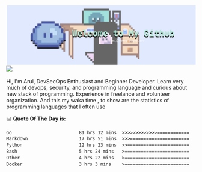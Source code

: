 ![banner](.github/banner-profile.png)
<img src="https://user-images.githubusercontent.com/73097560/115834477-dbab4500-a447-11eb-908a-139a6edaec5c.gif"></p>

Hi, I'm Arul, DevSecOps Enthusiast and Beginner Developer. Learn very much of devops, security, and programming language and curious about new stack of programming. Experience in freelance and volunteer organization. And this my waka time , to show are the statistics of programming languages that I often use

📊 **Quote Of The Day is:**
<!--START_SECTION:waka-->

```txt
Go                         81 hrs 12 mins  >>>>>>>>>>>>>============   53.89 %
Markdown                   17 hrs 51 mins  >>>======================   11.86 %
Python                     12 hrs 23 mins  >>=======================   08.23 %
Bash                       5 hrs 24 mins   >========================   03.59 %
Other                      4 hrs 22 mins   >========================   02.90 %
Docker                     3 hrs 3 mins    >========================   02.03 %
```

<!--END_SECTION:waka-->
